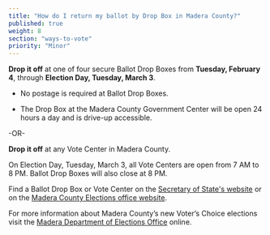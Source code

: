 ```yaml
---
title: "How do I return my ballot by Drop Box in Madera County?"
published: true
weight: 8
section: "ways-to-vote"
priority: "Minor"
---
```


**Drop it off** at one of four secure Ballot Drop Boxes from **Tuesday, February 4**, through **Election Day, Tuesday, March 3**.  

- No postage is required at Ballot Drop Boxes.  

- The Drop Box at the Madera County Government Center will be open 24 hours a day and is drive-up accessible.

-OR-

**Drop it off** at any Vote Center in Madera County.   

On Election Day, Tuesday, March 3, all Vote Centers are open from 7 AM to 8 PM. Ballot Drop Boxes will also close at 8 PM. 

Find a Ballot Drop Box or Vote Center on the [Secretary of State's website](https://caearlyvoting.sos.ca.gov/) or on the [Madera County Elections office website](https://votemadera.com/event-directory/where-is-my-polling-place/). 

For more information about Madera County’s new Voter’s Choice elections visit the [Madera Department of Elections Office](http://votemadera.com/vca/) online. 
